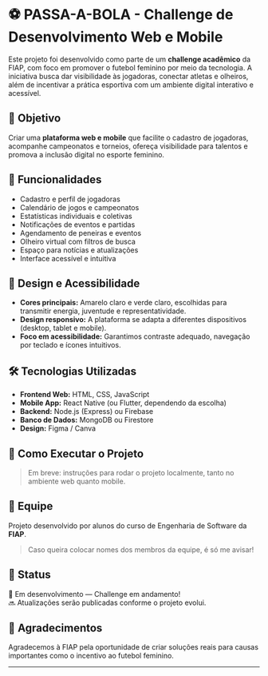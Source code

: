 # ⚽ PASSA-A-BOLA - Challenge de Desenvolvimento Web e Mobile

Este projeto foi desenvolvido como parte de um **challenge acadêmico** da FIAP, com foco em promover o futebol feminino por meio da tecnologia. A iniciativa busca dar visibilidade às jogadoras, conectar atletas e olheiros, além de incentivar a prática esportiva com um ambiente digital interativo e acessível.

## 🎯 Objetivo

Criar uma **plataforma web e mobile** que facilite o cadastro de jogadoras, acompanhe campeonatos e torneios, ofereça visibilidade para talentos e promova a inclusão digital no esporte feminino.

## 🧩 Funcionalidades

- Cadastro e perfil de jogadoras
- Calendário de jogos e campeonatos
- Estatísticas individuais e coletivas
- Notificações de eventos e partidas
- Agendamento de peneiras e eventos
- Olheiro virtual com filtros de busca
- Espaço para notícias e atualizações
- Interface acessível e intuitiva

## 🎨 Design e Acessibilidade

- **Cores principais:** Amarelo claro e verde claro, escolhidas para transmitir energia, juventude e representatividade.
- **Design responsivo:** A plataforma se adapta a diferentes dispositivos (desktop, tablet e mobile).
- **Foco em acessibilidade:** Garantimos contraste adequado, navegação por teclado e ícones intuitivos.

## 🛠️ Tecnologias Utilizadas

- **Frontend Web:** HTML, CSS, JavaScript
- **Mobile App:** React Native (ou Flutter, dependendo da escolha)
- **Backend:** Node.js (Express) ou Firebase
- **Banco de Dados:** MongoDB ou Firestore
- **Design:** Figma / Canva

## 🚀 Como Executar o Projeto

> Em breve: instruções para rodar o projeto localmente, tanto no ambiente web quanto mobile.

## 👥 Equipe

Projeto desenvolvido por alunos do curso de Engenharia de Software da **FIAP**.

> Caso queira colocar nomes dos membros da equipe, é só me avisar!

## 📌 Status

🚧 Em desenvolvimento — Challenge em andamento!  
🔜 Atualizações serão publicadas conforme o projeto evolui.

## 📣 Agradecimentos

Agradecemos à FIAP pela oportunidade de criar soluções reais para causas importantes como o incentivo ao futebol feminino.

---